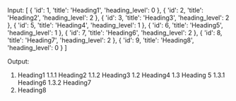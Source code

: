   Input:
  [ 
    { 'id': 1, 'title': 'Heading1', 'heading_level': 0 },
    { 'id': 2, 'title': 'Heading2', 'heading_level': 2 },
    { 'id': 3, 'title': 'Heading3', 'heading_level': 2 },
    { 'id': 5, 'title': 'Heading4', 'heading_level': 1 },
    { 'id': 6, 'title': 'Heading5', 'heading_level': 1 },
    { 'id': 7, 'title': 'Heading6', 'heading_level': 2 },
    { 'id': 8, 'title': 'Heading7', 'heading_level': 2 },
    { 'id': 9, 'title': 'Heading8', 'heading_level': 0 }
 ]

Output:

1. Heading1
    1.1.1 Heading2
    1.1.2 Heading3
  1.2 Heading4
  1.3 Heading 5
    1.3.1 Heading6
    1.3.2 Heading7
2. Heading8
